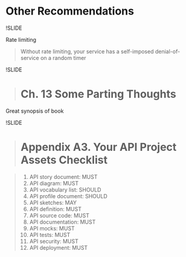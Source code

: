 # Other Recommendations

!SLIDE

Rate limiting

> Without rate limiting, your service has a self-imposed denial-of-service on a random timer

!SLIDE

> # Ch. 13 Some Parting Thoughts

Great synopsis of book

!SLIDE

> # Appendix A3. Your API Project Assets Checklist

> 1. API story document: MUST
> 2. API diagram: MUST
> 3. API vocabulary list: SHOULD
> 4. API profile document: SHOULD
> 5. API sketches: MAY
> 6. API definition: MUST
> 7. API source code: MUST
> 8. API documentation: MUST
> 9. API mocks: MUST
> 10. API tests: MUST
> 11. API security: MUST
> 12. API deployment: MUST

